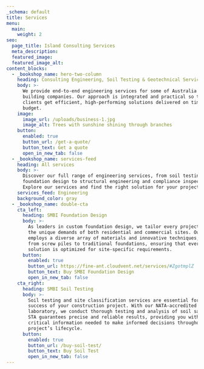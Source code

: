 ```yaml
---
_schema: default
title: Services
menu:
  main:
    weight: 2
seo:
  page_title: Island Consulting Services
  meta_description:
  featured_image:
  featured_image_alt:
content_blocks:
  - _bookshop_name: hero-two-column
    heading: Consulting Engineering, Soil Testing & Geotechnical Services
    body: >-
      We provide end-to-end engineering services for some of Australia's largest
      building companies. Our approach is integrated and practical so that
      clients get efficient, high-performing solutions delivered on time and on
      budget.
    image:
      image_url: /uploads/business-1.jpg
      image_alt: Trees with sunshine shining through branches
    button:
      enabled: true
      button_url: /get-a-quote/
      button_text: Get a quote
      open_in_new_tab: false
  - _bookshop_name: services-feed
    heading: All services
    body: >-
      Discover our full range of engineering services, from soil testing and
      foundation design to structural engineering and compliance inspections.
      Explore our services and find the right solution for your project.
    services_feed: Engineering
    background_color: gray
  - _bookshop_name: double-cta
    cta_left:
      heading: SMBI Foundation Design
      body: >-
        As leaders in custom foundation design, we tailor every project to meet
        the unique demands of both residential and commercial sites. Our team
        employs a diverse array of materials and innovative techniques, ranging
        from screw piles to traditional foundations, ensuring that every
        solution is optimized for site-specific requirements.
      button:
        enabled: true
        button_url: https://fine-ant.cloudvent.net/services/#ZgotmplZ
        button_text: Buy SMBI Foundation Design
        open_in_new_tab: false
    cta_right:
      heading: SMBI Soil Testing
      body: >-
        Soil testing and site classification services are essential for the
        success of your construction project. With our NATA-accredited
        laboratory, we conduct thorough testing and analysis of soil samples.
        STA guarantees precise and reliable results, providing you with the
        critical information needed to make informed decisions throughout your
        project’s lifecycle.
      button:
        enabled: true
        button_url: /buy-soil-test/
        button_text: Buy Soil Test
        open_in_new_tab: false
---
```

